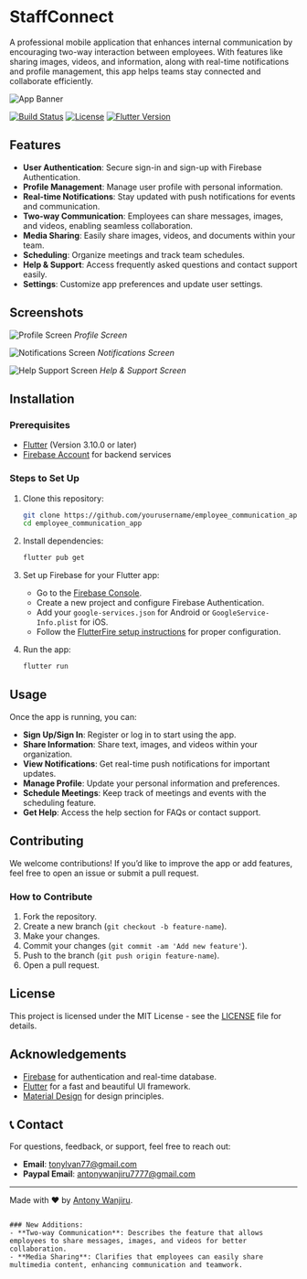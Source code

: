 # StaffConnect
A professional mobile application that enhances internal communication by encouraging two-way interaction between employees. With features like sharing images, videos, and information, along with real-time notifications and profile management, this app helps teams stay connected and collaborate efficiently.

![App Banner](assets/images/app-banner.png)

[![Build Status](https://img.shields.io/badge/build-passing-brightgreen)](https://github.com/yourusername/employee_communication_app/actions)
[![License](https://img.shields.io/badge/license-MIT-blue.svg)](LICENSE)
[![Flutter Version](https://img.shields.io/badge/flutter-v3.10.0-blue.svg)](https://flutter.dev)

## Features

- **User Authentication**: Secure sign-in and sign-up with Firebase Authentication.
- **Profile Management**: Manage user profile with personal information.
- **Real-time Notifications**: Stay updated with push notifications for events and communication.
- **Two-way Communication**: Employees can share messages, images, and videos, enabling seamless collaboration.
- **Media Sharing**: Easily share images, videos, and documents within your team.
- **Scheduling**: Organize meetings and track team schedules.
- **Help & Support**: Access frequently asked questions and contact support easily.
- **Settings**: Customize app preferences and update user settings.

## Screenshots

![Profile Screen](assets/images/profile_screen.png)
*Profile Screen*

![Notifications Screen](assets/images/notifications_screen.png)
*Notifications Screen*

![Help Support Screen](assets/images/help_support_screen.png)
*Help & Support Screen*

## Installation

### Prerequisites
- [Flutter](https://flutter.dev/docs/get-started/install) (Version 3.10.0 or later)
- [Firebase Account](https://firebase.google.com) for backend services

### Steps to Set Up

1. Clone this repository:

   ```bash
   git clone https://github.com/yourusername/employee_communication_app.git
   cd employee_communication_app
   ```

2. Install dependencies:

   ```bash
   flutter pub get
   ```

3. Set up Firebase for your Flutter app:
   - Go to the [Firebase Console](https://console.firebase.google.com/).
   - Create a new project and configure Firebase Authentication.
   - Add your `google-services.json` for Android or `GoogleService-Info.plist` for iOS.
   - Follow the [FlutterFire setup instructions](https://firebase.flutter.dev/docs/overview) for proper configuration.

4. Run the app:

   ```bash
   flutter run
   ```

## Usage

Once the app is running, you can:

- **Sign Up/Sign In**: Register or log in to start using the app.
- **Share Information**: Share text, images, and videos within your organization.
- **View Notifications**: Get real-time push notifications for important updates.
- **Manage Profile**: Update your personal information and preferences.
- **Schedule Meetings**: Keep track of meetings and events with the scheduling feature.
- **Get Help**: Access the help section for FAQs or contact support.

## Contributing

We welcome contributions! If you’d like to improve the app or add features, feel free to open an issue or submit a pull request.

### How to Contribute

1. Fork the repository.
2. Create a new branch (`git checkout -b feature-name`).
3. Make your changes.
4. Commit your changes (`git commit -am 'Add new feature'`).
5. Push to the branch (`git push origin feature-name`).
6. Open a pull request.

## License

This project is licensed under the MIT License - see the [LICENSE](LICENSE) file for details.

## Acknowledgements

- [Firebase](https://firebase.google.com) for authentication and real-time database.
- [Flutter](https://flutter.dev) for a fast and beautiful UI framework.
- [Material Design](https://material.io) for design principles.


## 📞 Contact
For questions, feedback, or support, feel free to reach out:

- **Email**: [tonylvan77@gmail.com](mailto:tonylvan77@gmail.com)
- **Paypal Email**: [antonywanjiru7777@gmail.com](mailto:antonywanjiru7777@gmail.com)

---

Made with ❤️ by [Antony Wanjiru](https://github.com/tonyephy).
```

### New Additions:
- **Two-way Communication**: Describes the feature that allows employees to share messages, images, and videos for better collaboration.
- **Media Sharing**: Clarifies that employees can easily share multimedia content, enhancing communication and teamwork.
